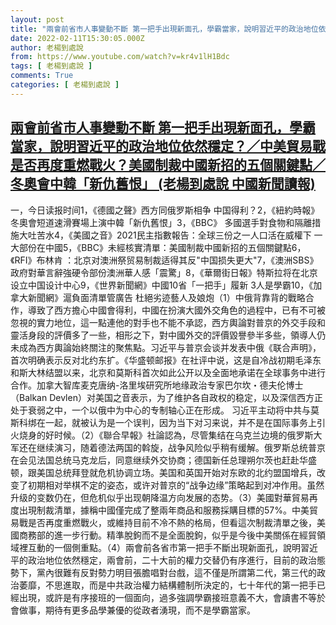 ```yaml
---
layout: post
title: "兩會前省市人事變動不斷 第一把手出現新面孔，學霸當家，說明習近平的政治地位依然穩定？／中美貿易戰是否再度重燃戰火？美國制裁中國新招的五個關鍵點／冬奧會中韓「新仇舊恨」 (老楊到處說 中國新聞讀報)"
date: 2022-02-11T15:30:05.000Z
author: 老楊到處說
from: https://www.youtube.com/watch?v=kr4v1lH1Bdc
tags: [ 老楊到處說 ]
comments: True
categories: [ 老楊到處說 ]
---
```

<!--1644593405000-->
[兩會前省市人事變動不斷 第一把手出現新面孔，學霸當家，說明習近平的政治地位依然穩定？／中美貿易戰是否再度重燃戰火？美國制裁中國新招的五個關鍵點／冬奧會中韓「新仇舊恨」 (老楊到處說 中國新聞讀報)](https://www.youtube.com/watch?v=kr4v1lH1Bdc)
------

<div>
一，今日读报时间1，《德國之聲》西方同俄罗斯相争  中国得利？2，《紐約時報》冬奧會短道速滑賽場上演中韓「新仇舊恨」3，《BBC》 多國選手對食物和隔離措施大吐苦水4，《美國之音》2021民主指數報告：全球三份之一人口活在威權下 一大部份在中國5，《BBC》未經核實清單：美國制裁中國新招的五個關鍵點6，《RFI》布林肯 ：北京对澳洲祭贸易制裁适得其反"中国损失更大"7，《澳洲SBS》政府對華言辭強硬令部份澳洲華人感「震驚」8，《華爾街日報》特斯拉将在北京设立中国设计中心9，《世界新聞網》中國10省「一把手」履新 3人是學霸10，《加拿大新聞網》滬負面清單管廣告 杜絕劣迹藝人及娘炮（1）中俄背靠背的戰略合作，導致了西方擔心中國會得利，中國在扮演大國外交角色的過程中，已有不可被忽視的實力地位，這一點連他的對手也不能不承認，西方輿論對普京的外交手段和靈活身段的評價多了一些，相形之下，對中國外交的評價毀譽參半多些，領導人仍未成為西方輿論始終關注的聚焦點。习近平与普京会谈并发表中俄《联合声明》，首次明确表示反对北约东扩。《华盛顿邮报》在社评中说，这是自冷战初期毛泽东和斯大林结盟以来，北京和莫斯科首次如此公开以及全面地承诺在全球事务中进行合作。加拿大智库麦克唐纳-洛里埃研究所地缘政治专家巴尔坎・德夫伦博士（Balkan Devlen）对美国之音表示，为了维护各自政权的稳定，以及深信西方正处于衰弱之中，一个以俄中为中心的专制轴心正在形成。 习近平主动将中共与莫斯科绑在一起，就被认为是一个误判，因为当下对习来说，并不是在国际事务上引火烧身的好时候。（2）《聯合早報》社論認為，尽管集结在乌克兰边境的俄罗斯大军还在继续演习，随着德法两国的斡旋，战争风险似乎稍有缓解。俄罗斯总统普京在会见法国总统马克龙后，同意继续外交协商；德国新任总理朔尔茨也赶赴华盛顿，跟美国总统拜登就危机协调立场。美国和英国开始对东欧的北约盟国增兵，改变了初期相对举棋不定的姿态，或许对普京的“战争边缘”策略起到对冲作用。虽然升级的变数仍在，但危机似乎出现朝降温方向发展的态势。（3）美國對華貿易再度出現制裁清單，據稱中國僅完成了整兩年商品和服務採購目標的57%。中美貿易戰是否再度重燃戰火，或維持目前不冷不熱的格局，但看這次制裁清單之後，美國商務部的進一步行動。精準脫鉤而不是全面脫鉤，似乎是今後中美關係在經貿領域裡互動的一個側重點。（4）兩會前各省市第一把手不斷出現新面孔，說明習近平的政治地位依然穩定，兩會前，二十大前的權力交替仍有序進行，目前的政治態勢下，黨內很難有反對勢力明目張膽唱對台戲，這不僅是所謂第二代，第三代的政治萎靡，不思進取，而是中共政治權力結構體制所決定的，七十年代的第一把手已經出現，或許是有序接班的一個面向，過多強調學霸接班意義不大，會讀書不等於會做事，期待有更多品學兼優的從政者湧現，而不是學霸當家。
</div>
